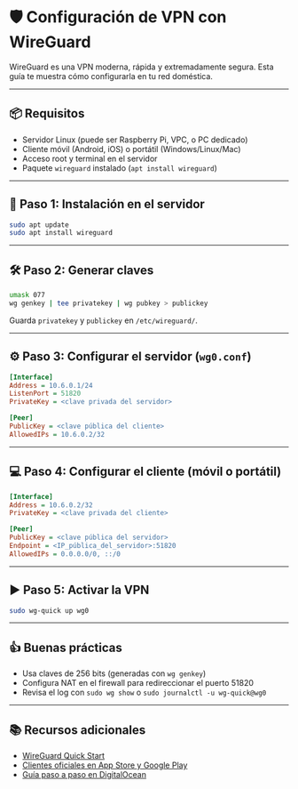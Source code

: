 # 🛡️ Configuración de VPN con WireGuard
WireGuard es una VPN moderna, rápida y extremadamente segura. Esta guía te muestra cómo configurarla en tu red doméstica.

---

## 📦 Requisitos
- Servidor Linux (puede ser Raspberry Pi, VPC, o PC dedicado)  
- Cliente móvil (Android, iOS) o portátil (Windows/Linux/Mac)  
- Acceso root y terminal en el servidor  
- Paquete `wireguard` instalado (`apt install wireguard`)  

---

## 🔑 Paso 1: Instalación en el servidor
```bash
sudo apt update
sudo apt install wireguard
```

---

## 🛠️ Paso 2: Generar claves
```bash
umask 077
wg genkey | tee privatekey | wg pubkey > publickey
```
Guarda `privatekey` y `publickey` en `/etc/wireguard/`.  

---

## ⚙️ Paso 3: Configurar el servidor (`wg0.conf`)
```ini
[Interface]
Address = 10.6.0.1/24
ListenPort = 51820
PrivateKey = <clave privada del servidor>

[Peer]
PublicKey = <clave pública del cliente>
AllowedIPs = 10.6.0.2/32
```

---

## 💻 Paso 4: Configurar el cliente (móvil o portátil)
```ini
[Interface]
Address = 10.6.0.2/32
PrivateKey = <clave privada del cliente>

[Peer]
PublicKey = <clave pública del servidor>
Endpoint = <IP_pública_del_servidor>:51820
AllowedIPs = 0.0.0.0/0, ::/0
```

---

## ▶️ Paso 5: Activar la VPN
```bash
sudo wg-quick up wg0
```

---

## 👍 Buenas prácticas
- Usa claves de 256 bits (generadas con `wg genkey`)  
- Configura NAT en el firewall para redireccionar el puerto 51820  
- Revisa el log con `sudo wg show` o `sudo journalctl -u wg-quick@wg0`  

---

## 📚 Recursos adicionales
- [WireGuard Quick Start](https://www.wireguard.com/quickstart/)  
- [Clientes oficiales en App Store y Google Play](https://www.wireguard.com/install/)  
- [Guía paso a paso en DigitalOcean](https://www.digitalocean.com/community/tutorials/how-to-set-up-wireguard-on-ubuntu-20-04)  

